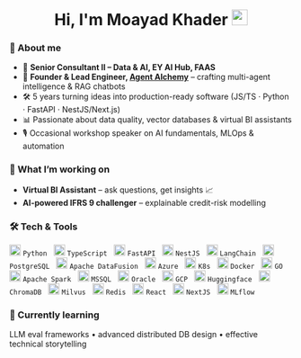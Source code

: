 <!-- Hi there  -->
<h1 align="center">Hi, I'm Moayad Khader <img src="https://media.giphy.com/media/hvRJCLFzcasrR4ia7z/giphy.gif" width="28"></h1>

### 💼 About me
- 🔭 **Senior Consultant II – Data & AI, EY AI Hub, FAAS**  
- 🧠 **Founder & Lead Engineer, [Agent Alchemy](https://github.com/Agent-Alchemy)** – crafting multi-agent intelligence & RAG chatbots  
- 🛠️ 5 years turning ideas into production-ready software (JS/TS · Python · FastAPI · NestJS/Next.js)  
- 📊 Passionate about data quality, vector databases & virtual BI assistants  
- 🎙️ Occasional workshop speaker on AI fundamentals, MLOps & automation  

### 🚀 What I’m working on
- **Virtual BI Assistant** – ask questions, get insights 📈  
- **AI-powered IFRS 9 challenger** – explainable credit-risk modelling  

### 🛠️ Tech & Tools

<img src="https://cdn.simpleicons.org/python" alt="Python" width="20" height="20" title="Python"/> `Python` &nbsp;
<img src="https://cdn.simpleicons.org/typescript" alt="TypeScript" width="20" height="20" title="TypeScript"/> `TypeScript` &nbsp;
<img src="https://cdn.simpleicons.org/fastapi" alt="FastAPI" width="20" height="20" title="FastAPI"/> `FastAPI` &nbsp;
<img src="https://cdn.simpleicons.org/nestjs" alt="NestJS" width="20" height="20" title="NestJS"/> `NestJS` &nbsp;
<img src="https://cdn.simpleicons.org/langchain" alt="LangChain" width="20" height="20" title="LangChain"/> `LangChain` &nbsp;
<img src="https://cdn.simpleicons.org/postgresql" alt="PostgreSQL" width="20" height="20" title="PostgreSQL"/> `PostgreSQL` &nbsp;
<img src="https://cdn.simpleicons.org/apachedatafusion" alt="Apache DataFusion" width="20" height="20" title="Apache DataFusion"/> `Apache DataFusion` &nbsp;
<img src="https://cdn.simpleicons.org/microsoftazure" alt="Azure" width="20" height="20" title="Azure"/> `Azure` &nbsp;
<img src="https://cdn.simpleicons.org/kubernetes" alt="K8s" width="20" height="20" title="Kubernetes"/> `K8s` &nbsp;
<img src="https://cdn.simpleicons.org/docker" alt="Docker" width="20" height="20" title="Docker"/> `Docker` &nbsp;
<img src="https://cdn.simpleicons.org/golang" alt="Go" width="20" height="20" title="Go"/> `GO` &nbsp;
<img src="https://cdn.simpleicons.org/apache-spark" alt="Apache Spark" width="20" height="20" title="Apache Spark"/> `Apache Spark` &nbsp;
<img src="https://cdn.simpleicons.org/microsoftsqlserver" alt="MSSQL" width="20" height="20" title="MSSQL"/> `MSSQL` &nbsp;
<img src="https://cdn.simpleicons.org/oracle" alt="Oracle" width="20" height="20" title="Oracle"/> `Oracle` &nbsp;
<img src="https://cdn.simpleicons.org/googlecloud" alt="GCP" width="20" height="20" title="GCP"/> `GCP` &nbsp;
<img src="https://cdn.simpleicons.org/huggingface" alt="Huggingface" width="20" height="20" title="Huggingface"/> `Huggingface` &nbsp;
<img src="https://cdn.simpleicons.org/chromadb" alt="ChromaDB" width="20" height="20" title="ChromaDB"/> `ChromaDB` &nbsp;
<img src="https://cdn.simpleicons.org/milvus" alt="Milvus" width="20" height="20" title="Milvus"/> `Milvus` &nbsp;
<img src="https://cdn.simpleicons.org/redis" alt="Redis" width="20" height="20" title="Redis"/> `Redis` &nbsp;
<img src="https://cdn.simpleicons.org/react" alt="React" width="20" height="20" title="React"/> `React` &nbsp;
<img src="https://cdn.simpleicons.org/nextdotjs" alt="Next.js" width="20" height="20" title="Next.js"/> `NextJS` &nbsp;
<img src="https://cdn.simpleicons.org/mlflow" alt="MLflow" width="20" height="20" title="MLflow"/> `MLflow`


### 🌱 Currently learning
LLM eval frameworks • advanced distributed DB design • effective technical storytelling
